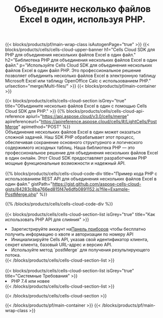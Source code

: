 ﻿---
title:  Объедините несколько файлов Excel в один, используя PHP.
description:  Облачные API и SDK для объединения нескольких файлов Excel с использованием PHP.
---
{{< blocks/products/pf/main-wrap-class isAutogenPage="true" >}}
{{< blocks/products/cells/cells-cloud-upper-banner h1="Cells Cloud SDK для PHP для объединения нескольких файлов Excel в один файл." h2="Библиотека PHP для объединения нескольких файлов Excel в один файл." p="Используйте Cells Cloud SDK для объединения нескольких файлов Excel в один файл PHP. Это профессиональное решение позволяет объединить несколько файлов Excel в электронную таблицу Microsoft Excel или таблицу OpenOffice Calc с использованием PHP." urlsection="merge/Multi-files/" >}}
{{< blocks/products/pf/main-container >}}

{{< blocks/products/cells/cells-cloud-section isGrey="true" title="Объедините несколько файлов Excel в один с помощью Cells Cloud SDK для PHP." >}}
{{% blocks/products/cells/cells-cloud-api-reference apiurl="https://api.aspose.cloud/v3.0/cells/merge" apireferenceurl="https://apireference.aspose.cloud/cells/#/LightCells/PostMerge" apimethod="POST" %}}
<br/>
Объединение нескольких файлов Excel в один может оказаться сложной задачей. Наш SDK PHP обрабатывает этот процесс, обеспечивая сохранение основного структурного и логического содержимого исходных таблиц. Наша библиотека PHP — это профессиональное решение для объединения нескольких файлов Excel в один онлайн. Этот Cloud SDK предоставляет разработчикам PHP мощные функциональные возможности и надежный API.
<br/>
<br/>
{{% blocks/products/cells/cells-cloud-code-div title="Пример кода PHP с использованием REST API для объединения нескольких файлов Excel в один файл." gistPath="https://gist.github.com/aspose-cells-cloud-gists/84283c8ba766ed815f47e6dfb0891152.js?file=Example-PostMerge.php" %}}
  
{{% /blocks/products/cells/cells-cloud-code-div %}}
<br/>
<br/>
{{< blocks/products/cells/cells-cloud-section-list isGrey="true" title="Как использовать PHP API для слияния" >}}
<li> Зарегистрируйте аккаунт на<a href="https://dashboard.aspose.cloud/">Панель приборов</a> чтобы бесплатно получить информацию о квоте и авторизации по номеру API</li>
<li>Инициализируйте Cells API, указав свой идентификатор клиента, секрет клиента, базовый URL-адрес и версию API.</li>
<li>Используйте метод `postMerge` для получения результирующего потока.</li>
{{< /blocks/products/cells/cells-cloud-section-list >}}
<br/>
<br/>
{{< blocks/products/cells/cells-cloud-section-list isGrey="true" title="Системные Требования" >}}
<li>PHP 7.4 или новее</li>
{{< /blocks/products/cells/cells-cloud-section-list >}}

{{< /blocks/products/cells/cells-cloud-section >}}

{{< /blocks/products/pf/main-container >}}
{{< /blocks/products/pf/main-wrap-class >}}
